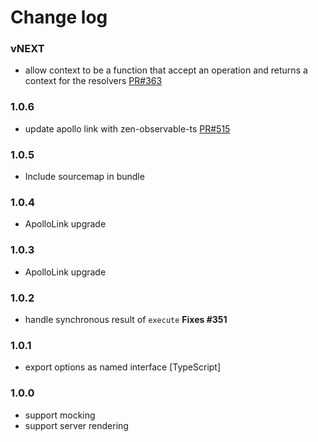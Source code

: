 # Change log

### vNEXT
- allow context to be a function that accept an operation and returns a context for the resolvers [PR#363](https://github.com/apollographql/apollo-link/pull/363)

### 1.0.6
- update apollo link with zen-observable-ts [PR#515](https://github.com/apollographql/apollo-link/pull/515)

### 1.0.5
- Include sourcemap in bundle

### 1.0.4
- ApolloLink upgrade

### 1.0.3
- ApolloLink upgrade

### 1.0.2
- handle synchronous result of `execute` **Fixes #351**

### 1.0.1
- export options as named interface [TypeScript]

### 1.0.0
- support mocking
- support server rendering
